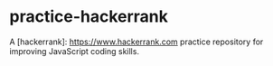 # practice-hackerrank
A [hackerrank]: https://www.hackerrank.com practice repository for improving JavaScript coding skills.